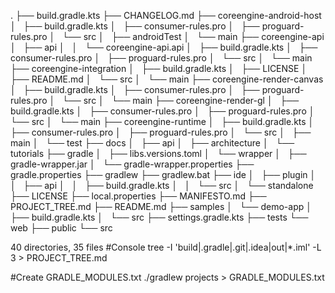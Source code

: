 .
├── build.gradle.kts
├── CHANGELOG.md
├── coreengine-android-host
│   ├── build.gradle.kts
│   ├── consumer-rules.pro
│   ├── proguard-rules.pro
│   └── src
│       ├── androidTest
│       └── main
├── coreengine-api
│   ├── api
│   │   └── coreengine-api.api
│   ├── build.gradle.kts
│   ├── consumer-rules.pro
│   ├── proguard-rules.pro
│   └── src
│       └── main
├── coreengine-integration
│   ├── build.gradle.kts
│   ├── LICENSE
│   ├── README.md
│   └── src
│       └── main
├── coreengine-render-canvas
│   ├── build.gradle.kts
│   ├── consumer-rules.pro
│   ├── proguard-rules.pro
│   └── src
│       └── main
├── coreengine-render-gl
│   ├── build.gradle.kts
│   ├── consumer-rules.pro
│   ├── proguard-rules.pro
│   └── src
│       └── main
├── coreengine-runtime
│   ├── build.gradle.kts
│   ├── consumer-rules.pro
│   ├── proguard-rules.pro
│   └── src
│       ├── main
│       └── test
├── docs
│   ├── api
│   ├── architecture
│   └── tutorials
├── gradle
│   ├── libs.versions.toml
│   └── wrapper
│       ├── gradle-wrapper.jar
│       └── gradle-wrapper.properties
├── gradle.properties
├── gradlew
├── gradlew.bat
├── ide
│   ├── plugin
│   │   ├── api
│   │   ├── build.gradle.kts
│   │   └── src
│   └── standalone
├── LICENSE
├── local.properties
├── MANIFESTO.md
├── PROJECT_TREE.md
├── README.md
├── samples
│   └── demo-app
│       ├── build.gradle.kts
│       └── src
├── settings.gradle.kts
├── tests
└── web
    ├── public
    └── src

40 directories, 35 files
#Console
tree -I 'build|.gradle|.git|.idea|out|*.iml' -L 3 > PROJECT_TREE.md

#Create GRADLE_MODULES.txt
./gradlew projects > GRADLE_MODULES.txt

